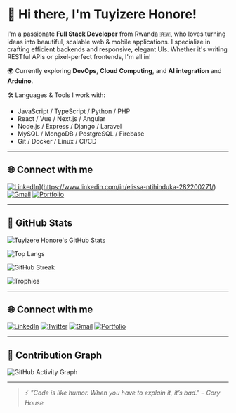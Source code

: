 # 👋 Hi there, I'm Tuyizere Honore!

I'm a passionate **Full Stack Developer** from Rwanda 🇷🇼, who loves turning ideas into beautiful, scalable web & mobile applications. I specialize in crafting efficient backends and responsive, elegant UIs. Whether it's writing RESTful APIs or pixel-perfect frontends, I'm all in!

🌍 Currently exploring **DevOps**, **Cloud Computing**, and **AI integration** and **Arduino**.

🛠️ Languages & Tools I work with:
- JavaScript / TypeScript / Python / PHP
- React / Vue / Next.js / Angular
- Node.js / Express / Django / Laravel
- MySQL / MongoDB / PostgreSQL / Firebase
- Git / Docker / Linux / CI/CD

---

## 🌐 Connect with me

[![LinkedIn](https://img.shields.io/badge/LinkedIn-%230077B5.svg?&style=for-the-badge&logo=linkedin&logoColor=white)]([https://www.linkedin.com/in/TuyizereHonore/)](https://www.linkedin.com/in/elissa-ntihinduka-282200271/)
[![Gmail](https://img.shields.io/badge/Gmail-D14836?style=for-the-badge&logo=gmail&logoColor=white)](mailto:beastbit918@gmail.com)
[![Portfolio](https://img.shields.io/badge/Portfolio-000000?style=for-the-badge&logo=About.me&logoColor=white)](https://tuyizerehonore.vercel.app/)

---

## 🚀 GitHub Stats

![Tuyizere Honore's GitHub Stats](https://github-readme-stats.vercel.app/api?username=TuyizereHonore&show_icons=true&theme=tokyonight&count_private=true&hide_title=true)

![Top Langs](https://github-readme-stats.vercel.app/api/top-langs/?username=TuyizereHonore&layout=compact&theme=tokyonight)

![GitHub Streak](https://streak-stats.demolab.com?user=TuyizereHonore&theme=tokyonight)

![Trophies](https://github-profile-trophy.vercel.app/?username=TuyizereHonore&theme=tokyonight&row=1&column=7)

---

## 🌐 Connect with me

[![LinkedIn](https://img.shields.io/badge/LinkedIn-%230077B5.svg?&style=for-the-badge&logo=linkedin&logoColor=white)](https://www.linkedin.com/in/TuyizereHonore/)
[![Twitter](https://img.shields.io/badge/Twitter-%231DA1F2.svg?&style=for-the-badge&logo=twitter&logoColor=white)](https://twitter.com/TuyizereHonore)
[![Gmail](https://img.shields.io/badge/Gmail-D14836?style=for-the-badge&logo=gmail&logoColor=white)](mailto:tuyizerehonore@gmail.com)
[![Portfolio](https://img.shields.io/badge/Portfolio-000000?style=for-the-badge&logo=About.me&logoColor=white)](https://your-portfolio-link.com)

---

## 🐍 Contribution Graph

![GitHub Activity Graph](https://github-readme-activity-graph.vercel.app/graph?username=TuyizereHonore&theme=tokyo-night)

---

> ⚡ *"Code is like humor. When you have to explain it, it’s bad." – Cory House*

